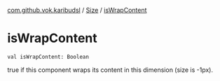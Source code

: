 [com.github.vok.karibudsl](../index.md) / [Size](index.md) / [isWrapContent](.)

# isWrapContent

`val isWrapContent: Boolean`

true if this component wraps its content in this dimension (size is -1px).

